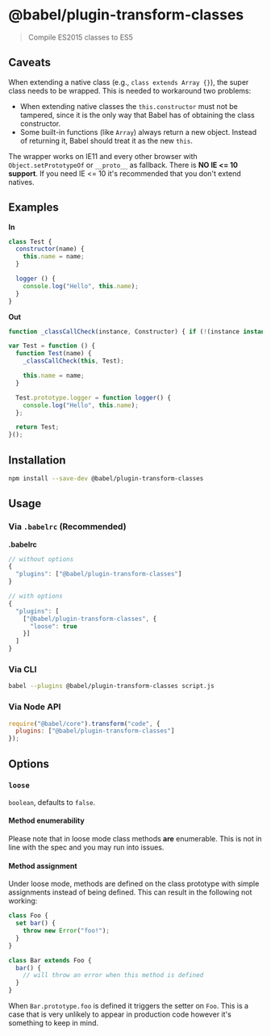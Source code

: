 # @babel/plugin-transform-classes

> Compile ES2015 classes to ES5

## Caveats

When extending a native class (e.g., `class extends Array {}`), the super class
needs to be wrapped. This is needed to workaround two problems:
- When extending native classes the `this.constructor` must not be tampered,
  since it is the only way that Babel has of obtaining the class constructor.
- Some built-in functions (like `Array`) always return a new object. Instead of
  returning it, Babel should treat it as the new `this`.

The wrapper works on IE11 and every other browser with `Object.setPrototypeOf` or `__proto__` as fallback.
There is **NO IE <= 10 support**. If you need IE <= 10 it's recommended that you don't extend natives.

## Examples

**In**

```javascript
class Test {
  constructor(name) {
    this.name = name;
  }

  logger () {
    console.log("Hello", this.name);
  }
}
```

**Out**

```javascript
function _classCallCheck(instance, Constructor) { if (!(instance instanceof Constructor)) { throw new TypeError("Cannot call a class as a function"); } }

var Test = function () {
  function Test(name) {
    _classCallCheck(this, Test);

    this.name = name;
  }

  Test.prototype.logger = function logger() {
    console.log("Hello", this.name);
  };

  return Test;
}();
```

## Installation

```sh
npm install --save-dev @babel/plugin-transform-classes
```

## Usage

### Via `.babelrc` (Recommended)

**.babelrc**

```js
// without options
{
  "plugins": ["@babel/plugin-transform-classes"]
}

// with options
{
  "plugins": [
    ["@babel/plugin-transform-classes", {
      "loose": true
    }]
  ]
}
```

### Via CLI

```sh
babel --plugins @babel/plugin-transform-classes script.js
```

### Via Node API

```javascript
require("@babel/core").transform("code", {
  plugins: ["@babel/plugin-transform-classes"]
});
```

## Options

### `loose`

`boolean`, defaults to `false`.

#### Method enumerability

Please note that in loose mode class methods **are** enumerable. This is not in line
with the spec and you may run into issues.

#### Method assignment

Under loose mode, methods are defined on the class prototype with simple assignments
instead of being defined. This can result in the following not working:

```javascript
class Foo {
  set bar() {
    throw new Error("foo!");
  }
}

class Bar extends Foo {
  bar() {
    // will throw an error when this method is defined
  }
}
```

When `Bar.prototype.foo` is defined it triggers the setter on `Foo`. This is a
case that is very unlikely to appear in production code however it's something
to keep in mind.
